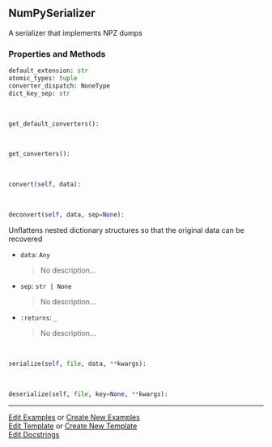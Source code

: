 ## <a id="McUtils.Scaffolding.Serializers.NumPySerializer">NumPySerializer</a>
A serializer that implements NPZ dumps

### Properties and Methods
```python
default_extension: str
atomic_types: tuple
converter_dispatch: NoneType
dict_key_sep: str
```
<a id="McUtils.Scaffolding.Serializers.NumPySerializer.get_default_converters" class="docs-object-method">&nbsp;</a>
```python
get_default_converters(): 
```

<a id="McUtils.Scaffolding.Serializers.NumPySerializer.get_converters" class="docs-object-method">&nbsp;</a>
```python
get_converters(): 
```

<a id="McUtils.Scaffolding.Serializers.NumPySerializer.convert" class="docs-object-method">&nbsp;</a>
```python
convert(self, data): 
```

<a id="McUtils.Scaffolding.Serializers.NumPySerializer.deconvert" class="docs-object-method">&nbsp;</a>
```python
deconvert(self, data, sep=None): 
```
Unflattens nested dictionary structures so that the original data
        can be recovered
- `data`: `Any`
    >No description...
- `sep`: `str | None`
    >No description...
- `:returns`: `_`
    >No description...

<a id="McUtils.Scaffolding.Serializers.NumPySerializer.serialize" class="docs-object-method">&nbsp;</a>
```python
serialize(self, file, data, **kwargs): 
```

<a id="McUtils.Scaffolding.Serializers.NumPySerializer.deserialize" class="docs-object-method">&nbsp;</a>
```python
deserialize(self, file, key=None, **kwargs): 
```





___

[Edit Examples](https://github.com/McCoyGroup/McUtils/edit/edit/ci/examples/ci/docs/McUtils/Scaffolding/Serializers/NumPySerializer.md) or 
[Create New Examples](https://github.com/McCoyGroup/McUtils/new/edit/?filename=ci/examples/ci/docs/McUtils/Scaffolding/Serializers/NumPySerializer.md) <br/>
[Edit Template](https://github.com/McCoyGroup/McUtils/edit/edit/ci/docs/ci/docs/McUtils/Scaffolding/Serializers/NumPySerializer.md) or 
[Create New Template](https://github.com/McCoyGroup/McUtils/new/edit/?filename=ci/docs/templates/ci/docs/McUtils/Scaffolding/Serializers/NumPySerializer.md) <br/>
[Edit Docstrings](https://github.com/McCoyGroup/McUtils/edit/edit/McUtils/Scaffolding/Serializers.py?message=Update%20Docs)